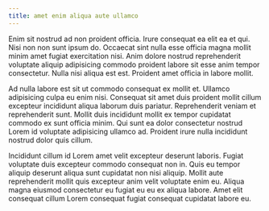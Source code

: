```yaml
---
title: amet enim aliqua aute ullamco
---
```


Enim sit nostrud ad non proident officia. Irure consequat ea elit ea et qui. Nisi non non sunt ipsum do. Occaecat sint nulla esse officia magna mollit minim amet fugiat exercitation nisi. Anim dolore nostrud reprehenderit voluptate aliquip adipisicing commodo proident labore sit esse anim tempor consectetur. Nulla nisi aliqua est est. Proident amet officia in labore mollit.

Ad nulla labore est sit ut commodo consequat ex mollit et. Ullamco adipisicing culpa eu enim nisi. Consequat sit amet duis proident mollit cillum excepteur incididunt aliqua laborum duis pariatur. Reprehenderit veniam et reprehenderit sunt. Mollit duis incididunt mollit ex tempor cupidatat commodo ex sunt officia minim. Qui sunt ea dolor consectetur nostrud Lorem id voluptate adipisicing ullamco ad. Proident irure nulla incididunt nostrud dolor quis cillum.

Incididunt cillum id Lorem amet velit excepteur deserunt laboris. Fugiat voluptate duis excepteur commodo consequat non in. Quis eu tempor aliquip deserunt aliqua sunt cupidatat non nisi aliquip. Mollit aute reprehenderit mollit quis excepteur anim velit voluptate enim eu. Aliqua magna eiusmod consectetur eu fugiat eu eu ex aliqua labore. Amet elit consequat cillum Lorem consequat fugiat consequat cupidatat labore eu.